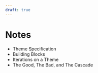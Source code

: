 ```yaml
---
draft: true
---
```


# Notes

- Theme Specification
- Building Blocks
- Iterations on a Theme
- The Good, The Bad, and The Cascade
